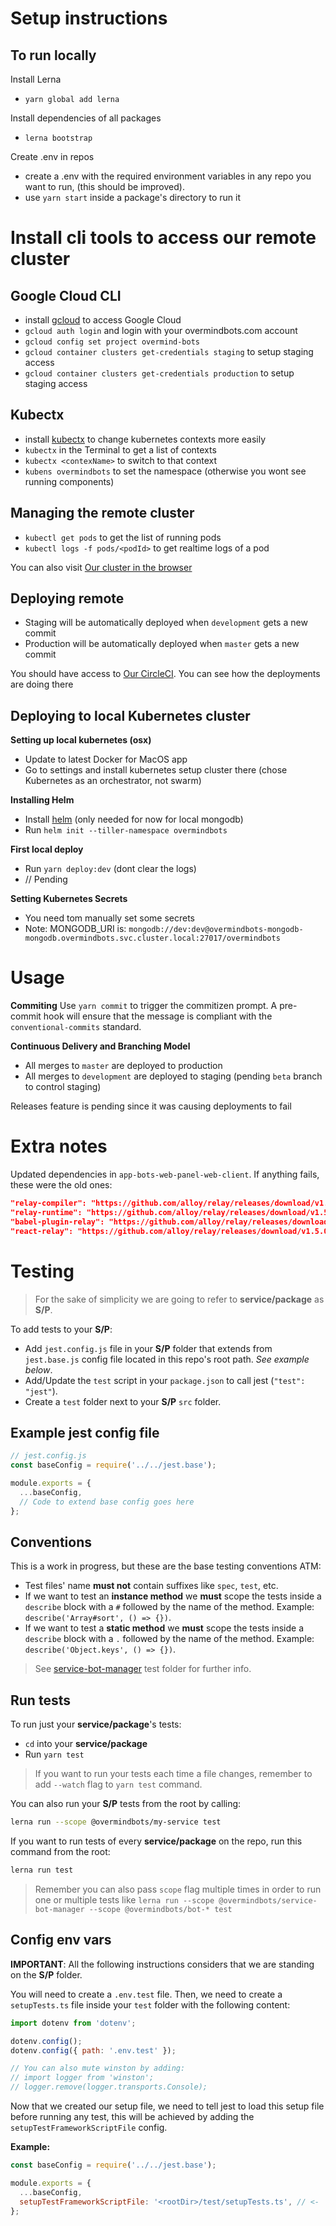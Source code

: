 # Setup instructions

## To run locally
Install Lerna
- `yarn global add lerna`

Install dependencies of all packages
- `lerna bootstrap`

Create .env in repos
- create a .env with the required environment variables in any repo you want to run, (this should be improved).
- use `yarn start` inside a package's directory to run it

# Install cli tools to access our remote cluster

## Google Cloud CLI
- install [gcloud](https://cloud.google.com/sdk/) to access Google Cloud
- `gcloud auth login` and login with your overmindbots.com account
- `gcloud config set project overmind-bots`
- `gcloud container clusters get-credentials staging` to setup staging access
- `gcloud container clusters get-credentials production` to setup staging access

## Kubectx
- install [kubectx](https://github.com/ahmetb/kubectx) to change kubernetes contexts more easily
- `kubectx` in the Terminal to get a list of contexts
- `kubectx <contexName>` to switch to that context
- `kubens overmindbots` to set the namespace (otherwise you wont see running 
components)

## Managing the remote cluster
- `kubectl get pods` to get the list of running pods
- `kubectl logs -f pods/<podId>` to get realtime logs of a pod

You can also visit [Our cluster in the browser](https://console.cloud.google.com/kubernetes/workload?project=overmind-bots)

## Deploying remote
- Staging will be automatically deployed when `development` gets a new commit
- Production will be automatically deployed when `master` gets a new commit

You should have access to [Our CircleCI](https://circleci.com/gh/overmindbots). You can
see how the deployments are doing there

## Deploying to local Kubernetes cluster
**Setting up local kubernetes (osx)**
- Update to latest Docker for MacOS app
- Go to settings and install kubernetes setup cluster there (chose Kubernetes as an orchestrator, not swarm)

**Installing Helm**
- Install [helm](https://helm.sh/) (only needed for now for local mongodb)
- Run `helm init --tiller-namespace overmindbots`

**First local deploy**
- Run `yarn deploy:dev` (dont clear the logs)
- // Pending

**Setting Kubernetes Secrets**
- You need tom manually set some secrets
- Note: MONGODB_URI is: `mongodb://dev:dev@overmindbots-mongodb-mongodb.overmindbots.svc.cluster.local:27017/overmindbots`

# Usage

**Commiting**
Use `yarn commit` to trigger the commitizen prompt. A pre-commit hook will
ensure that the message is compliant with the `conventional-commits` standard.

**Continuous Delivery and Branching Model**

- All merges to `master` are deployed to production
- All merges to `development` are deployed to staging (pending `beta` branch to control staging)

Releases feature is pending since it was causing deployments to fail

# Extra notes

Updated dependencies in `app-bots-web-panel-web-client`. If anything fails, these were the old ones:

```json
"relay-compiler": "https://github.com/alloy/relay/releases/download/v1.5.0-plugin.3/relay-compiler-1.5.0-plugin.3.tgz",
"relay-runtime": "https://github.com/alloy/relay/releases/download/v1.5.0-plugin.3/relay-runtime-1.5.0-plugin.3.tgz",
"babel-plugin-relay": "https://github.com/alloy/relay/releases/download/v1.5.0-plugin.3/babel-plugin-relay-1.5.0-plugin.3.tgz",
"react-relay": "https://github.com/alloy/relay/releases/download/v1.5.0-plugin.3/react-relay-1.5.0-plugin.3.tgz"
```

# Testing

> For the sake of simplicity we are going to refer to **service/package** as **S/P**.

To add tests to your **S/P**:

- Add `jest.config.js` file in your **S/P** folder that extends from `jest.base.js` config file located in this repo's root path. *See example below*.
- Add/Update the `test` script in your `package.json` to call jest (`"test": "jest"`).
- Create a `test` folder next to your **S/P** `src` folder.

## Example jest config file

```js
// jest.config.js
const baseConfig = require('../../jest.base');

module.exports = {
  ...baseConfig,
  // Code to extend base config goes here
};
```

## Conventions

This is a work in progress, but these are the base testing conventions ATM:

- Test files' name **must not** contain suffixes like `spec`, `test`, etc.
- If we want to test an **instance method** we **must** scope the tests inside a `describe` block with a `#` followed by the name of the method. Example: `describe('Array#sort', () => {})`.
- If we want to test a **static method** we **must** scope the tests inside a `describe` block with a `.` followed by the name of the method. Example: `describe('Object.keys', () => {})`.

> See [service-bot-manager](https://github.com/overmindbots/core/tree/development/packages/service-bot-manager/test) test folder for further info.

## Run tests

To run just your **service/package**'s tests:

- `cd` into your **service/package**
- Run `yarn test`

> If you want to run your tests each time a file changes, remember to add `--watch` flag to `yarn test` command.

You can also run your **S/P** tests from the root by calling:

```sh
lerna run --scope @overmindbots/my-service test
```

If you want to run tests of every **service/package** on the repo, run this command from the root:

```sh
lerna run test
```

> Remember you can also pass `scope` flag multiple times in order to run one or multiple tests like `lerna run --scope @overmindbots/service-bot-manager --scope @overmindbots/bot-* test`

## Config env vars

**IMPORTANT**: All the following instructions considers that we are standing on the **S/P** folder.

You will need to create a `.env.test` file. Then, we need to create a `setupTests.ts` file inside your `test` folder with the following content:

```js
import dotenv from 'dotenv';

dotenv.config();
dotenv.config({ path: '.env.test' });

// You can also mute winston by adding:
// import logger from 'winston';
// logger.remove(logger.transports.Console);
```

Now that we created our setup file, we need to tell jest to load this setup file before running any test, this will be achieved by adding the `setupTestFrameworkScriptFile` config.

**Example:**

```js
const baseConfig = require('../../jest.base');

module.exports = {
  ...baseConfig,
  setupTestFrameworkScriptFile: '<rootDir>/test/setupTests.ts', // <-
};
```